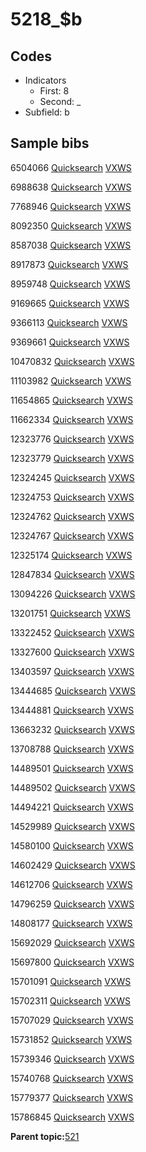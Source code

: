 # 5218\_$b

## Codes

-   Indicators
    -   First: 8
    -   Second: \_
-   Subfield: b

## Sample bibs

6504066 [Quicksearch](https://search.library.yale.edu/catalog/6504066) [VXWS](http://prodorbis.library.yale.edu:7014/vxws/GetHoldingsService?bibId=6504066)

6988638 [Quicksearch](https://search.library.yale.edu/catalog/6988638) [VXWS](http://prodorbis.library.yale.edu:7014/vxws/GetHoldingsService?bibId=6988638)

7768946 [Quicksearch](https://search.library.yale.edu/catalog/7768946) [VXWS](http://prodorbis.library.yale.edu:7014/vxws/GetHoldingsService?bibId=7768946)

8092350 [Quicksearch](https://search.library.yale.edu/catalog/8092350) [VXWS](http://prodorbis.library.yale.edu:7014/vxws/GetHoldingsService?bibId=8092350)

8587038 [Quicksearch](https://search.library.yale.edu/catalog/8587038) [VXWS](http://prodorbis.library.yale.edu:7014/vxws/GetHoldingsService?bibId=8587038)

8917873 [Quicksearch](https://search.library.yale.edu/catalog/8917873) [VXWS](http://prodorbis.library.yale.edu:7014/vxws/GetHoldingsService?bibId=8917873)

8959748 [Quicksearch](https://search.library.yale.edu/catalog/8959748) [VXWS](http://prodorbis.library.yale.edu:7014/vxws/GetHoldingsService?bibId=8959748)

9169665 [Quicksearch](https://search.library.yale.edu/catalog/9169665) [VXWS](http://prodorbis.library.yale.edu:7014/vxws/GetHoldingsService?bibId=9169665)

9366113 [Quicksearch](https://search.library.yale.edu/catalog/9366113) [VXWS](http://prodorbis.library.yale.edu:7014/vxws/GetHoldingsService?bibId=9366113)

9369661 [Quicksearch](https://search.library.yale.edu/catalog/9369661) [VXWS](http://prodorbis.library.yale.edu:7014/vxws/GetHoldingsService?bibId=9369661)

10470832 [Quicksearch](https://search.library.yale.edu/catalog/10470832) [VXWS](http://prodorbis.library.yale.edu:7014/vxws/GetHoldingsService?bibId=10470832)

11103982 [Quicksearch](https://search.library.yale.edu/catalog/11103982) [VXWS](http://prodorbis.library.yale.edu:7014/vxws/GetHoldingsService?bibId=11103982)

11654865 [Quicksearch](https://search.library.yale.edu/catalog/11654865) [VXWS](http://prodorbis.library.yale.edu:7014/vxws/GetHoldingsService?bibId=11654865)

11662334 [Quicksearch](https://search.library.yale.edu/catalog/11662334) [VXWS](http://prodorbis.library.yale.edu:7014/vxws/GetHoldingsService?bibId=11662334)

12323776 [Quicksearch](https://search.library.yale.edu/catalog/12323776) [VXWS](http://prodorbis.library.yale.edu:7014/vxws/GetHoldingsService?bibId=12323776)

12323779 [Quicksearch](https://search.library.yale.edu/catalog/12323779) [VXWS](http://prodorbis.library.yale.edu:7014/vxws/GetHoldingsService?bibId=12323779)

12324245 [Quicksearch](https://search.library.yale.edu/catalog/12324245) [VXWS](http://prodorbis.library.yale.edu:7014/vxws/GetHoldingsService?bibId=12324245)

12324753 [Quicksearch](https://search.library.yale.edu/catalog/12324753) [VXWS](http://prodorbis.library.yale.edu:7014/vxws/GetHoldingsService?bibId=12324753)

12324762 [Quicksearch](https://search.library.yale.edu/catalog/12324762) [VXWS](http://prodorbis.library.yale.edu:7014/vxws/GetHoldingsService?bibId=12324762)

12324767 [Quicksearch](https://search.library.yale.edu/catalog/12324767) [VXWS](http://prodorbis.library.yale.edu:7014/vxws/GetHoldingsService?bibId=12324767)

12325174 [Quicksearch](https://search.library.yale.edu/catalog/12325174) [VXWS](http://prodorbis.library.yale.edu:7014/vxws/GetHoldingsService?bibId=12325174)

12847834 [Quicksearch](https://search.library.yale.edu/catalog/12847834) [VXWS](http://prodorbis.library.yale.edu:7014/vxws/GetHoldingsService?bibId=12847834)

13094226 [Quicksearch](https://search.library.yale.edu/catalog/13094226) [VXWS](http://prodorbis.library.yale.edu:7014/vxws/GetHoldingsService?bibId=13094226)

13201751 [Quicksearch](https://search.library.yale.edu/catalog/13201751) [VXWS](http://prodorbis.library.yale.edu:7014/vxws/GetHoldingsService?bibId=13201751)

13322452 [Quicksearch](https://search.library.yale.edu/catalog/13322452) [VXWS](http://prodorbis.library.yale.edu:7014/vxws/GetHoldingsService?bibId=13322452)

13327600 [Quicksearch](https://search.library.yale.edu/catalog/13327600) [VXWS](http://prodorbis.library.yale.edu:7014/vxws/GetHoldingsService?bibId=13327600)

13403597 [Quicksearch](https://search.library.yale.edu/catalog/13403597) [VXWS](http://prodorbis.library.yale.edu:7014/vxws/GetHoldingsService?bibId=13403597)

13444685 [Quicksearch](https://search.library.yale.edu/catalog/13444685) [VXWS](http://prodorbis.library.yale.edu:7014/vxws/GetHoldingsService?bibId=13444685)

13444881 [Quicksearch](https://search.library.yale.edu/catalog/13444881) [VXWS](http://prodorbis.library.yale.edu:7014/vxws/GetHoldingsService?bibId=13444881)

13663232 [Quicksearch](https://search.library.yale.edu/catalog/13663232) [VXWS](http://prodorbis.library.yale.edu:7014/vxws/GetHoldingsService?bibId=13663232)

13708788 [Quicksearch](https://search.library.yale.edu/catalog/13708788) [VXWS](http://prodorbis.library.yale.edu:7014/vxws/GetHoldingsService?bibId=13708788)

14489501 [Quicksearch](https://search.library.yale.edu/catalog/14489501) [VXWS](http://prodorbis.library.yale.edu:7014/vxws/GetHoldingsService?bibId=14489501)

14489502 [Quicksearch](https://search.library.yale.edu/catalog/14489502) [VXWS](http://prodorbis.library.yale.edu:7014/vxws/GetHoldingsService?bibId=14489502)

14494221 [Quicksearch](https://search.library.yale.edu/catalog/14494221) [VXWS](http://prodorbis.library.yale.edu:7014/vxws/GetHoldingsService?bibId=14494221)

14529989 [Quicksearch](https://search.library.yale.edu/catalog/14529989) [VXWS](http://prodorbis.library.yale.edu:7014/vxws/GetHoldingsService?bibId=14529989)

14580100 [Quicksearch](https://search.library.yale.edu/catalog/14580100) [VXWS](http://prodorbis.library.yale.edu:7014/vxws/GetHoldingsService?bibId=14580100)

14602429 [Quicksearch](https://search.library.yale.edu/catalog/14602429) [VXWS](http://prodorbis.library.yale.edu:7014/vxws/GetHoldingsService?bibId=14602429)

14612706 [Quicksearch](https://search.library.yale.edu/catalog/14612706) [VXWS](http://prodorbis.library.yale.edu:7014/vxws/GetHoldingsService?bibId=14612706)

14796259 [Quicksearch](https://search.library.yale.edu/catalog/14796259) [VXWS](http://prodorbis.library.yale.edu:7014/vxws/GetHoldingsService?bibId=14796259)

14808177 [Quicksearch](https://search.library.yale.edu/catalog/14808177) [VXWS](http://prodorbis.library.yale.edu:7014/vxws/GetHoldingsService?bibId=14808177)

15692029 [Quicksearch](https://search.library.yale.edu/catalog/15692029) [VXWS](http://prodorbis.library.yale.edu:7014/vxws/GetHoldingsService?bibId=15692029)

15697800 [Quicksearch](https://search.library.yale.edu/catalog/15697800) [VXWS](http://prodorbis.library.yale.edu:7014/vxws/GetHoldingsService?bibId=15697800)

15701091 [Quicksearch](https://search.library.yale.edu/catalog/15701091) [VXWS](http://prodorbis.library.yale.edu:7014/vxws/GetHoldingsService?bibId=15701091)

15702311 [Quicksearch](https://search.library.yale.edu/catalog/15702311) [VXWS](http://prodorbis.library.yale.edu:7014/vxws/GetHoldingsService?bibId=15702311)

15707029 [Quicksearch](https://search.library.yale.edu/catalog/15707029) [VXWS](http://prodorbis.library.yale.edu:7014/vxws/GetHoldingsService?bibId=15707029)

15731852 [Quicksearch](https://search.library.yale.edu/catalog/15731852) [VXWS](http://prodorbis.library.yale.edu:7014/vxws/GetHoldingsService?bibId=15731852)

15739346 [Quicksearch](https://search.library.yale.edu/catalog/15739346) [VXWS](http://prodorbis.library.yale.edu:7014/vxws/GetHoldingsService?bibId=15739346)

15740768 [Quicksearch](https://search.library.yale.edu/catalog/15740768) [VXWS](http://prodorbis.library.yale.edu:7014/vxws/GetHoldingsService?bibId=15740768)

15779377 [Quicksearch](https://search.library.yale.edu/catalog/15779377) [VXWS](http://prodorbis.library.yale.edu:7014/vxws/GetHoldingsService?bibId=15779377)

15786845 [Quicksearch](https://search.library.yale.edu/catalog/15786845) [VXWS](http://prodorbis.library.yale.edu:7014/vxws/GetHoldingsService?bibId=15786845)

**Parent topic:**[521](../../tags/521/521.md)

